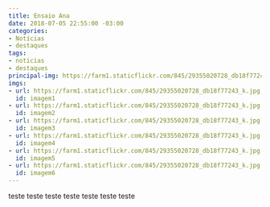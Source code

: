 ```yaml
---
title: Ensaio Ana
date: 2018-07-05 22:55:00 -03:00
categories:
- Notícias
- destaques
tags:
- noticias
- destaques
principal-img: https://farm1.staticflickr.com/845/29355020728_db18f77243_k.jpg
imgs:
- url: https://farm1.staticflickr.com/845/29355020728_db18f77243_k.jpg
  id: imagem1
- url: https://farm1.staticflickr.com/845/29355020728_db18f77243_k.jpg
  id: imagem2
- url: https://farm1.staticflickr.com/845/29355020728_db18f77243_k.jpg
  id: imagem3
- url: https://farm1.staticflickr.com/845/29355020728_db18f77243_k.jpg
  id: imagem4
- url: https://farm1.staticflickr.com/845/29355020728_db18f77243_k.jpg
  id: imagem5
- url: https://farm1.staticflickr.com/845/29355020728_db18f77243_k.jpg
  id: imagem6
---
```


teste teste teste teste teste teste teste